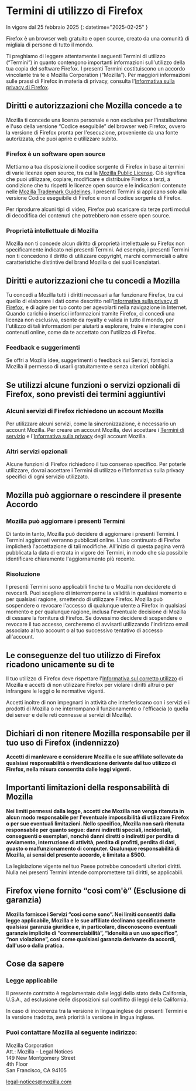 ﻿# Termini di utilizzo di Firefox

In vigore dal 25 febbraio 2025
{: datetime="2025-02-25" }

Firefox è un browser web gratuito e open source, creato da una comunità di migliaia di persone di tutto il mondo.

Ti preghiamo di leggere attentamente i seguenti Termini di utilizzo (“Termini”) in quanto contengono importanti informazioni sull'utilizzo della tua copia del software Firefox. I presenti Termini costituiscono un accordo vincolante tra te e Mozilla Corporation (“Mozilla”). Per maggiori informazioni sulle prassi di Firefox in materia di privacy, consulta l'[Informativa sulla privacy di Firefox](https://www.mozilla.org/privacy/firefox/).

## Diritti e autorizzazioni che Mozilla concede a te

Mozilla ti concede una licenza personale e non esclusiva per l'installazione e l'uso della versione “Codice eseguibile” del browser web Firefox, ovvero la versione di Firefox pronta per l'esecuzione, proveniente da una fonte autorizzata, che puoi aprire e utilizzare subito.

### Firefox è un software open source

Mettiamo a tua disposizione il codice sorgente di Firefox in base ai termini di varie licenze open source, tra cui la [Mozilla Public License](https://www.mozilla.org/MPL/). Ciò significa che puoi utilizzare, copiare, modificare e distribuire Firefox a terzi, a condizione che tu rispetti le licenze open source e le indicazioni contenute nelle [Mozilla Trademark Guidelines](https://www.mozilla.org/foundation/trademarks/policy/). I presenti Termini si applicano solo alla versione Codice eseguibile di Firefox e non al codice sorgente di Firefox.

Per riprodurre alcuni tipi di video, Firefox può scaricare da terze parti moduli di decodifica dei contenuti che potrebbero non essere open source.

### Proprietà intellettuale di Mozilla

Mozilla non ti concede alcun diritto di proprietà intellettuale su Firefox non specificamente indicato nei presenti Termini. Ad esempio, i presenti Termini non ti concedono il diritto di utilizzare copyright, marchi commerciali o altre caratteristiche distintive del brand Mozilla o dei suoi licenziatari.

## Diritti e autorizzazioni che tu concedi a Mozilla

Tu concedi a Mozilla tutti i diritti necessari a far funzionare Firefox, tra cui quello di elaborare i dati come descritto nell'[Informativa sulla privacy di Firefox](https://www.mozilla.org/privacy/firefox/), e di agire per tuo conto per agevolarti nella navigazione in Internet. Quando carichi o inserisci informazioni tramite Firefox, ci concedi una licenza non esclusiva, esente da royalty e valida in tutto il mondo, per l'utilizzo di tali informazioni per aiutarti a esplorare, fruire e interagire con i contenuti online, come da te accettato con l'utilizzo di Firefox.

### Feedback e suggerimenti

Se offri a Mozilla idee, suggerimenti o feedback sui Servizi, fornisci a Mozilla il permesso di usarli gratuitamente e senza ulteriori obblighi.

## Se utilizzi alcune funzioni o servizi opzionali di Firefox, sono previsti dei termini aggiuntivi

### Alcuni servizi di Firefox richiedono un account Mozilla

Per utilizzare alcuni servizi, come la sincronizzazione, è necessario un account Mozilla. Per creare un account Mozilla, devi accettare i [Termini di servizio](https://www.mozilla.org/about/legal/terms/services/) e l'[Informativa sulla privacy](https://www.mozilla.org/privacy/mozilla-accounts/) degli account Mozilla.

### Altri servizi opzionali

Alcune funzioni di Firefox richiedono il tuo consenso specifico. Per poterle utilizzare, dovrai accettare i Termini di utilizzo e l'Informativa sulla privacy specifici di ogni servizio utilizzato.

## Mozilla può aggiornare o rescindere il presente Accordo

### Mozilla può aggiornare i presenti Termini

Di tanto in tanto, Mozilla può decidere di aggiornare i presenti Termini. I Termini aggiornati verranno pubblicati online. L'uso continuato di Firefox implicherà l'accettazione di tali modifiche. All'inizio di questa pagina verrà pubblicata la data di entrata in vigore dei Termini, in modo che sia possibile identificare chiaramente l'aggiornamento più recente.

### Risoluzione

I presenti Termini sono applicabili finché tu o Mozilla non deciderete di revocarli. Puoi scegliere di interromperne la validità in qualsiasi momento e per qualsiasi ragione, smettendo di utilizzare Firefox. Mozilla può sospendere o revocare l'accesso di qualunque utente a Firefox in qualsiasi momento e per qualunque ragione, inclusa l'eventuale decisione di Mozilla di cessare la fornitura di Firefox. Se dovessimo decidere di sospendere o revocare il tuo accesso, cercheremo di avvisarti utilizzando l'indirizzo email associato al tuo account o al tuo successivo tentativo di accesso all'account.

## Le conseguenze del tuo utilizzo di Firefox ricadono unicamente su di te

Il tuo utilizzo di Firefox deve rispettare l'[Informativa sul corretto utilizzo](https://www.mozilla.org/about/legal/acceptable-use/) di Mozilla e accetti di non utilizzare Firefox per violare i diritti altrui o per infrangere le leggi o le normative vigenti.

Accetti inoltre di non impegnarti in attività che interferiscano con i servizi e i prodotti di Mozilla o ne interrompano il funzionamento o l'efficacia (o quella dei server e delle reti connesse ai servizi di Mozilla).

## Dichiari di non ritenere Mozilla responsabile per il tuo uso di Firefox (indennizzo)

**Accetti di manlevare e considerare Mozilla e le sue affiliate sollevate da qualsiasi responsabilità o rivendicazione derivante dal tuo utilizzo di Firefox, nella misura consentita dalle leggi vigenti.**

## Importanti limitazioni della responsabilità di Mozilla

**Nei limiti permessi dalla legge, accetti che Mozilla non venga ritenuta in alcun modo responsabile per l'eventuale impossibilità di utilizzare Firefox o per sue eventuali limitazioni. Nello specifico, Mozilla non sarà ritenuta responsabile per quanto segue: danni indiretti speciali, incidentali, conseguenti o esemplari, nonché danni diretti o indiretti per perdita di avviamento, interruzione di attività, perdita di profitti, perdita di dati, guasto o malfunzionamento di computer. Qualunque responsabilità di Mozilla, ai sensi del presente accordo, è limitata a $500.**

La legislazione vigente nel tuo Paese potrebbe concederti ulteriori diritti. Nulla nei presenti Termini intende compromettere tali diritti, se applicabili.

## Firefox viene fornito “così com'è” (Esclusione di garanzia)

**Mozilla fornisce i Servizi “così come sono”. Nei limiti consentiti dalla legge applicabile, Mozilla e le sue affiliate declinano specificamente qualsiasi garanzia giuridica e, in particolare, disconoscono eventuali garanzie implicite di “commerciabilità”, “idoneità a un uso specifico”, “non violazione”, così come qualsiasi garanzia derivante da accordi, dall'uso o dalla pratica.**

## Cose da sapere

### Legge applicabile

Il presente contratto è regolamentato dalle leggi dello stato della California, U.S.A., ad esclusione delle disposizioni sul conflitto di leggi della California.

In caso di incoerenza tra la versione in lingua inglese dei presenti Termini e la versione tradotta, avrà priorità la versione in lingua inglese.

### Puoi contattare Mozilla al seguente indirizzo:

Mozilla Corporation <br>
Att.: Mozilla – Legal Notices <br>
149 New Montgomery Street <br>
4th Floor <br>
San Francisco, CA 94105

legal-notices@mozilla.com

